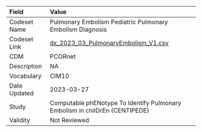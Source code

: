 |Field        |Value                                                                       |
|:------------|:---------------------------------------------------------------------------|
|Codeset Name |Pulmonary Embolism Pediatric Pulmonary Embolism Diagnosis                   |
|Codeset Link |[dx_2023_03_PulmonaryEmbolism_V1.csv](https://github.com/PEDSnet/Variable-Dictionary/blob/main/conditions/dx_2023_03_PulmonaryEmbolism_V1.csv.csv)|
|CDM          |PCORnet                                                                     |
|Description  |NA                                                                          |
|Vocabulary   |CIM10                                                                       |
|Date Updated |2023-03-27                                                                  |
|Study        |Computable phENotype To Identify Pulmonary Embolism in chilDrEn (CENTIPEDE) |
|Validity     |Not Reviewed                                                                |
